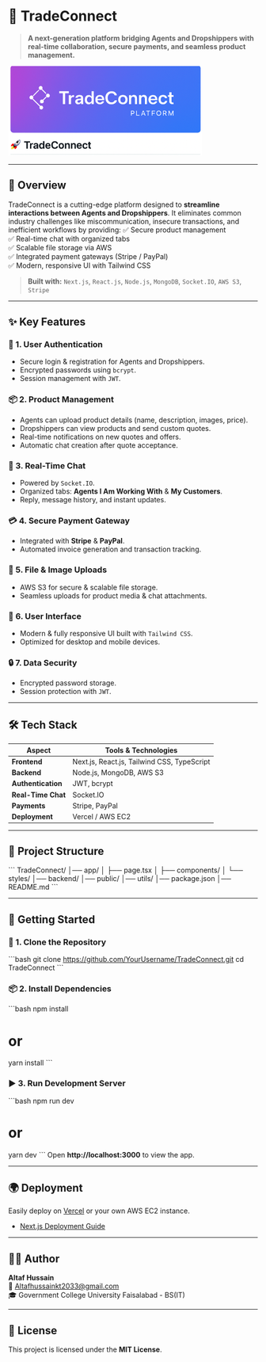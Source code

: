 
# 🚀 TradeConnect
> **A next-generation platform bridging Agents and Dropshippers with real-time collaboration, secure payments, and seamless product management.**

![TradeConnect Banner](public/tradeConnect-logo.png)


---

## 📌 Overview
TradeConnect is a cutting-edge platform designed to **streamline interactions between Agents and Dropshippers**. It eliminates common industry challenges like miscommunication, insecure transactions, and inefficient workflows by providing:
✅ Secure product management  
✅ Real-time chat with organized tabs  
✅ Scalable file storage via AWS  
✅ Integrated payment gateways (Stripe / PayPal)  
✅ Modern, responsive UI with Tailwind CSS  

> **Built with:** `Next.js`, `React.js`, `Node.js`, `MongoDB`, `Socket.IO`, `AWS S3`, `Stripe`

---

## ✨ Key Features

### 🔐 1. User Authentication
- Secure login & registration for Agents and Dropshippers.
- Encrypted passwords using `bcrypt`.
- Session management with `JWT`.

### 📦 2. Product Management
- Agents can upload product details (name, description, images, price).
- Dropshippers can view products and send custom quotes.
- Real-time notifications on new quotes and offers.
- Automatic chat creation after quote acceptance.

### 💬 3. Real-Time Chat
- Powered by `Socket.IO`.
- Organized tabs: **Agents I Am Working With** & **My Customers**.
- Reply, message history, and instant updates.

### 💳 4. Secure Payment Gateway
- Integrated with **Stripe** & **PayPal**.
- Automated invoice generation and transaction tracking.

### 📁 5. File & Image Uploads
- AWS S3 for secure & scalable file storage.
- Seamless uploads for product media & chat attachments.

### 🎨 6. User Interface
- Modern & fully responsive UI built with `Tailwind CSS`.
- Optimized for desktop and mobile devices.

### 🔒 7. Data Security
- Encrypted password storage.
- Session protection with `JWT`.

---

## 🛠️ Tech Stack

| Aspect | Tools & Technologies |
|--------|---------------------|
| **Frontend** | Next.js, React.js, Tailwind CSS, TypeScript |
| **Backend** | Node.js, MongoDB, AWS S3 |
| **Authentication** | JWT, bcrypt |
| **Real-Time Chat** | Socket.IO |
| **Payments** | Stripe, PayPal |
| **Deployment** | Vercel / AWS EC2 |

---

## 📂 Project Structure
\`\`\`
TradeConnect/
│── app/
│   ├── page.tsx
│   ├── components/
│   └── styles/
│── backend/
│── public/
│── utils/
│── package.json
│── README.md
\`\`\`

---

## 🚦 Getting Started

### 🔧 1. Clone the Repository
\`\`\`bash
git clone https://github.com/YourUsername/TradeConnect.git
cd TradeConnect
\`\`\`

### 📦 2. Install Dependencies
\`\`\`bash
npm install
# or
yarn install
\`\`\`

### ▶️ 3. Run Development Server
\`\`\`bash
npm run dev
# or
yarn dev
\`\`\`
Open **http://localhost:3000** to view the app.

---

## 🌍 Deployment
Easily deploy on [Vercel](https://vercel.com/) or your own AWS EC2 instance.
- [Next.js Deployment Guide](https://nextjs.org/docs/app/building-your-application/deploying)

---

## 👨‍💻 Author
**Altaf Hussain**  
📧 Altafhussainkt2033@gmail.com  
🎓 Government College University Faisalabad - BS(IT)

---

## 📜 License
This project is licensed under the **MIT License**.
